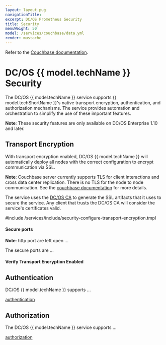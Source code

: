```yaml
---
layout: layout.pug
navigationTitle:
excerpt: DC/OS Prometheus Security
title: Security
menuWeight: 50
model: /services/couchbase/data.yml
render: mustache
---
```



Refer to the [Couchbase documentation](https://developer.couchbase.com/documentation/server/current/security/security-x509certsintro.html).


# DC/OS {{ model.techName }} Security

The DC/OS {{ model.techName }} service supports {{ model.techShortName }}'s native transport encryption, authentication, and authorization mechanisms. The service provides automation and orchestration to simplify the use of these important features.

**Note**: These security features are only available on DC/OS Enterprise 1.10 and later.

## Transport Encryption

With transport encryption enabled, DC/OS {{ model.techName }} will automatically deploy all nodes with the correct configuration to encrypt communication via SSL.

**Note**: Couchbase server currently supports TLS for client interactions and cross data center replication. There is no TLS for the node to node communication. See the [couchbase documentation](https://developer.couchbase.com/documentation/server/current/security/security-x509certsintro.html) for more details.

The service uses the [DC/OS CA](/latest/security/ent/tls-ssl/) to generate the SSL artifacts that it uses to secure the service. Any client that trusts the DC/OS CA will consider the service's certificates valid.

#include /services/include/security-configure-transport-encryption.tmpl


#### Secure ports

**Note**: http port are left open ...

The secure ports are ...

#### Verify Transport Encryption Enabled


## Authentication

DC/OS {{ model.techName }} supports ...

[authentication](https://developer.couchbase.com/documentation/server/current/security/security-authentication.html)

## Authorization

The DC/OS {{ model.techName }} service supports ...

[authorization](https://developer.couchbase.com/documentation/server/current/security/security-authorization.html)
